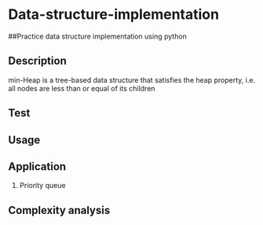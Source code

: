 # Data-structure-implementation
##Practice data structure implementation using python

## Description
min-Heap is a tree-based data structure that satisfies the heap property, i.e. all nodes are less than or equal of its children

## Test

## Usage

## Application
1. Priority queue

## Complexity analysis
